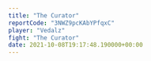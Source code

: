 ```yaml
---
title: "The Curator"
reportCode: "3NWZ9pcKAbYPfqxC"
player: "Vedalz"
fight: "The Curator"
date: 2021-10-08T19:17:48.190000+00:00
---
```

